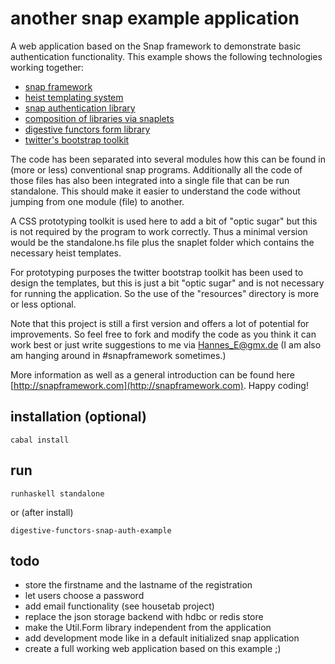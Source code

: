 another snap example application
================================

A web application based on the Snap framework to demonstrate basic
authentication functionality. This example shows the following technologies
working together:

* [snap framework](http://hackage.haskell.org/package/snap)
* [heist templating system](http://hackage.haskell.org/package/heist)
* [snap authentication library](http://hackage.haskell.org/packages/archive/snap/0.8.1/doc/html/Snap-Snaplet-Auth.html)
* [composition of libraries via snaplets](http://hackage.haskell.org/packages/archive/snap/0.8.1/doc/html/Snap-Snaplet.html)
* [digestive functors form library](http://hackage.haskell.org/package/digestive-functors)
* [twitter's bootstrap toolkit](http://twitter.github.com/bootstrap/)

The code has been separated into several modules how this can be found in
(more or less) conventional snap programs. Additionally all the code of those
files has also been integrated into a single file that can be run standalone.
This should make it easier to understand the code without jumping from one
module (file) to another.

A CSS prototyping toolkit is used here to add a bit of "optic sugar" but this
is not required by the program to work correctly. Thus a minimal version would
be the standalone.hs file plus the snaplet folder which contains the necessary
heist templates.

For prototyping purposes the twitter bootstrap toolkit has been used to design
the templates, but this is just a bit "optic sugar" and is not necessary for
running the application. So the use of the "resources" directory is more or
less optional.

Note that this project is still a first version and offers a lot of potential for
improvements. So feel free to fork and modify the code as you think it can
work best or just write suggestions to me via Hannes_E@gmx.de (I am also am
hanging around in #snapframework sometimes.)

More information as well as a general introduction can be found here
[http://snapframework.com](http://snapframework.com). Happy coding!


installation (optional)
-----------------------

    cabal install

run
---

    runhaskell standalone

or (after install)

    digestive-functors-snap-auth-example

todo
----

* store the firstname and the lastname of the registration
* let users choose a password
* add email functionality (see housetab project)
* replace the json storage backend with hdbc or redis store
* make the Util.Form library independent from the application
* add development mode like in a default initialized snap application
* create a full working web application based on this example ;)

